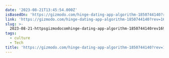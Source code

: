 ```yaml
---
date: '2023-08-21T13:45:54.000Z'
isBasedOn: 'https://gizmodo.com/hinge-dating-app-algorithm-1850744140?rev=1692622235482'
link: 'https://gizmodo.com/hinge-dating-app-algorithm-1850744140?rev=1692622235482'
slug: >-
  2023-08-21-httpsgizmodocomhinge-dating-app-algorithm-1850744140rev1692622235482
tags:
  - culture
  - Tech
title: 'https://gizmodo.com/hinge-dating-app-algorithm-1850744140?rev=1692622235482'
---
```


